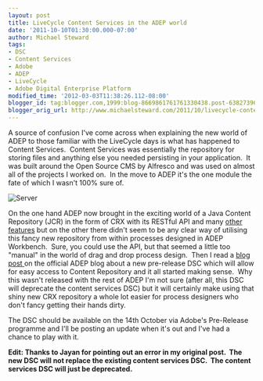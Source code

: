 ```yaml
---
layout: post
title: LiveCycle Content Services in the ADEP world
date: '2011-10-10T01:30:00.000-07:00'
author: Michael Steward
tags:
- DSC
- Content Services
- Adobe
- ADEP
- LiveCycle
- Adobe Digital Enterprise Platform
modified_time: '2012-03-03T11:38:26.112-08:00'
blogger_id: tag:blogger.com,1999:blog-8669861761761330438.post-638273963695539684
blogger_orig_url: http://www.michaelsteward.com/2011/10/livecycle-content-services-in-adep.html
--- 
```


A source of confusion I've come across when explaining the new world of ADEP to those familiar with the LiveCycle days is what has happened to Content Services.  Content Services was essentially the repository for storing files and anything else you needed persisting in your application.  It was built around the Open Source CMS by Alfresco and was used on almost all of the projects I worked on.  In the move to ADEP it's the one module the fate of which I wasn't 100% sure of.  

![Server](http://mrg.bz/P1mJor "Content Services Server") 

On the one hand ADEP now brought in the exciting world of a Java Content Repository (JCR) in the form of CRX with its RESTful API and many [other features](http://www.day.com/day/en/products/crx.html "Adobe CRX") but on the other there didn't seem to be any clear way of utilising this fancy new repository from within processes designed in ADEP Workbench.  Sure, you could use the API, but that seemed a little too "manual" in the world of drag and drop process design.  Then I read a [blog post ](http://blogs.adobe.com/ADEP/2011/10/prerelease-next-week-easily-connect-from-document-services-to-the-content-repository-in-experience-services.html "ADEP Blog")on the official ADEP blog about a new pre-release DSC which will allow for easy access to Content Repository and it all started making sense.  Why this wasn't released with the rest of ADEP I'm not sure (after all, this DSC will deprecate the content services DSC) but it will certainly make using that shiny new CRX repository a whole lot easier for process designers who don't fancy getting their hands dirty.  

The DSC should be available on the 14th October via Adobe's Pre-Release programme and I'll be posting an update when it's out and I've had a chance to play with it.  

**Edit: Thanks to Jayan for pointing out an error in my original post.  The new DSC will not replace the existing content services DSC.  The content services DSC will just be deprecated.**

